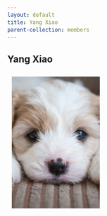 ```yaml
---
layout: default
title: Yang Xiao
parent-collection: members
---
```


## Yang Xiao
<img src="/media/test_puppy.png" alt="1" width = 200px height = 300px style="object-fit: cover; float: left; margin: 10px">
